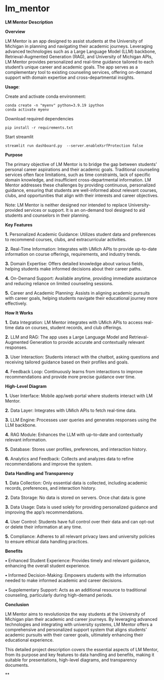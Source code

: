 # lm_mentor

**LM Mentor Description**

**Overview**

LM Mentor is an app designed to assist students at the University of Michigan in planning and navigating their academic journeys. Leveraging advanced technologies such as a Large Language Model (LLM) backbone, Retrieval-Augmented Generation (RAG), and University of Michigan APIs, LM Mentor provides personalized and real-time guidance tailored to each student’s unique career and academic goals. The app serves as a complementary tool to existing counseling services, offering on-demand support with domain expertise and cross-departmental insights.

**Usage**:

Create and activate conda environment:

```
conda create -n "myenv" python=3.9.19 ipython
conda activate myenv
```

Download required dependencies

```
pip install -r requirements.txt
```

Start streamlit

```
streamlit run dashboard.py  --server.enableXsrfProtection false
```

**Purpose**

The primary objective of LM Mentor is to bridge the gap between students’ personal career aspirations and their academic goals. Traditional counseling services often face limitations, such as time constraints, lack of specific domain knowledge, and insufficient cross-departmental information. LM Mentor addresses these challenges by providing continuous, personalized guidance, ensuring that students are well-informed about relevant courses, clubs, and opportunities that align with their interests and career objectives.

Note: LM Mentor is neither designed nor intended to replace University-provided services or support. It is an on-demand tool designed to aid students and counselors in their planning.

**Key Features**

 **1.**	Personalized Academic Guidance: Utilizes student data and preferences to recommend courses, clubs, and extracurricular activities.

 **2.** Real-Time Information: Integrates with UMich APIs to provide up-to-date information on course offerings, requirements, and industry trends.

 **3.**	Domain Expertise: Offers detailed knowledge about various fields, helping students make informed decisions about their career paths.

 **4.**	On-Demand Support: Available anytime, providing immediate assistance and reducing reliance on limited counseling sessions.

 **5.**	Career and Academic Planning: Assists in aligning academic pursuits with career goals, helping students navigate their educational journey more effectively.

**How It Works**

 **1.**	Data Integration: LM Mentor integrates with UMich APIs to access real-time data on courses, student records, and club offerings.

 **2.**	LLM and RAG: The app uses a Large Language Model and Retrieval-Augmented Generation to provide accurate and contextually relevant responses.

 **3.**	User Interaction: Students interact with the chatbot, asking questions and receiving tailored guidance based on their profiles and goals.

 **4.**	Feedback Loop: Continuously learns from interactions to improve recommendations and provide more precise guidance over time.

**High-Level Diagram**

 **1.**	User Interface: Mobile app/web portal where students interact with LM Mentor.

 **2.**	Data Layer: Integrates with UMich APIs to fetch real-time data.

 **3.**	LLM Engine: Processes user queries and generates responses using the LLM backbone.

 **4.**	RAG Module: Enhances the LLM with up-to-date and contextually relevant information.

 **5.**	Database: Stores user profiles, preferences, and interaction history.

 **6.**	Analytics and Feedback: Collects and analyzes data to refine recommendations and improve the system.

**Data Handling and Transparency**

 **1.**	Data Collection: Only essential data is collected, including academic records, preferences, and interaction history.

 **2.**	Data Storage: No data is stored on servers. Once chat data is gone

 **3.**	Data Usage: Data is used solely for providing personalized guidance and improving the app’s recommendations.

 **4.**	User Control: Students have full control over their data and can opt-out or delete their information at any time.

 **5.**	Compliance: Adheres to all relevant privacy laws and university policies to ensure ethical data handling practices.

**Benefits**

 **•**	Enhanced Student Experience: Provides timely and relevant guidance, enhancing the overall student experience.

 **•**	Informed Decision-Making: Empowers students with the information needed to make informed academic and career decisions.

 **•**	Supplementary Support: Acts as an additional resource to traditional counseling, particularly during high-demand periods.

**Conclusion**

LM Mentor aims to revolutionize the way students at the University of Michigan plan their academic and career journeys. By leveraging advanced technologies and integrating with university systems, LM Mentor offers a comprehensive and personalized support system that aligns students’ academic pursuits with their career goals, ultimately enhancing their educational experience.

This detailed project description covers the essential aspects of LM Mentor, from its purpose and key features to data handling and benefits, making it suitable for presentations, high-level diagrams, and transparency documents.

**
